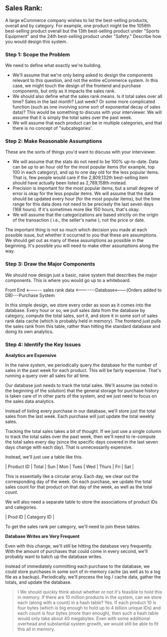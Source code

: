 ## Sales Rank:
A large eCommerce company wishes to list the best-selling products, overall and by category.
For example, one product might be the 1056th best-selling product overall but the 13th
best-selling product under "Sports Equipment" and the 24th best-selling product under "Safety."
Describe how you would design this system.

### Step 1: Scope the Problem
We need to define what exactly we're building.
- We'll assume that we're only being asked to design the components relevant to this question,
  and not the entire eCommerce system. In this case, we might touch the design of the frontend
  and purchase components, but only as it impacts the sales rank.
- We should also define what the sales rank means. Is it total sales over all time? Sales in the
  last month? Last week? Or some more complicated function (such as one involving some sort of
  exponential decay of sales data)? This would be something to discuss with your interviewer. We
  will assume that it is simply the total sales over the past week.
- We will assume that each product can be in multiple categories, and that there is no concept of
   "subcategories'.

### Step 2: Make Reasonable Assumptions
These are the sorts of things you'd want to discuss with your interviewer.
- We will assume that the stats do not need to be 100% up-to-date. Data can be up to an hour old
  for the most popular items (for example, top 100 in each category), and up to one day old for the
  less popular items. That is, few people would care if the 2,809,132th best-selling item should
  have actually been listed as 2,789,158th instead.
- Precision is important for the most popular items, but a small degree of error is okay for the less
  popular items. We will assume that the data should be updated every hour (for the most popular items),
  but the time range for this data does not need to be precisely the last seven days (168 hours).
  If it's sometimes more like 150 hours, that's okay.
- We will assume that the categorizations are based strictly on the origin of the transaction ( i.e.,
  the seller's name ), not the price or date.

The important thing is not so much which decision you made at each possible issue, but whether it occurred
to you that these are assumptions. We should get out as many of these assumptions as possible in the
beginning. It's possible you will need to make other assumptions along the way.

### Step 3: Draw the Major Components
We should now design just a basic, naive system that describes the major components. This is where you
would go up to a whiteboard.					
>        
 Front End <----- sales rank data <-------Database<---(Orders added to DB)---Purchase System 

In this simple design, we store every order as soon as it comes into the database. Every hour or so,
we pull sales data from the database by category, compute the total sales, sort it, and store it in
some sort of sales rank data cache (which is probably held in memory). The frontend just pulls the
sales rank from this table, rather than hitting the standard database and doing its own analytics.

### Step 4: Identify the Key Issues
**Analytics are Expensive**

In the naive system, we periodically query the database for the number of sales in the past week for
each product. This will be fairly expensive. That's running a query over all sales for all time.

Our database just needs to track the total sales. We'll assume (as noted in the beginning of the solution)
that the general storage for purchase history is taken care of in other parts of the system, and we just need
to focus on the sales data analytics.

Instead of listing every purchase in our database, we'll store just the total sales from the last week. Each
purchase will just update the total weekly sales.

Tracking the total sales takes a bit of thought. If we just use a single column to track the total sales
over the past week, then we'll need to re-compute the total sales every day (since the specific days covered
in the last seven days change with each day). That is unnecessarily expensive.

Instead, we'll just use a table like this.

| Product ID | Total | Sun | Mon | Tues | Wed | Thurs | Fri | Sat |

This is essentially like a circular array. Each day, we clear out the corresponding day of the week. On each
purchase, we update the total sales count for that product on that day of the week, as well as the total
count.

We will also need a separate table to store the associations of product IDs and categories.

| Prod ID | Category ID |

To get the sales rank per category, we'll need to join these tables.

**Database Writes are Very Frequent** 

Even with this change, we'll still be hitting the database very frequently. With the amount of purchases that
could come in every second, we'll probably want to batch up the database writes.

Instead of immediately committing each purchase to the database, we could store purchases in some sort
of in-memory cache (as well as to a log file as a backup). Periodically, we'll process the log / cache data,
gather the totals, and update the database.

> I We should quickly think about whether or not it's feasible to hold this in memory. If there are 10
million products in the system, can we store each (along with a count) in a hash table? Yes. If each
product 10 is four bytes (which is big enough to hold up to 4 billion unique IDs) and each count
is four bytes (more than enough), then such a hash table would only take about 40 megabytes.
Even with some additional overhead and substantial system growth, we would still be able to fit
this all in memory.